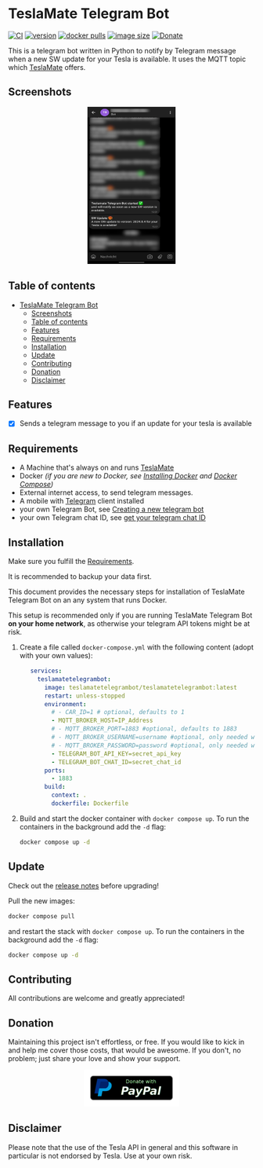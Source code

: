 # TeslaMate Telegram Bot

[![CI](https://github.com/JakobLichterfeld/TeslaMate-Telegram-Bot/actions/workflows/buildx.yml/badge.svg)](https://github.com/JakobLichterfeld/TeslaMate-Telegram-Bot/actions/workflows/buildx.yml)
[![version](https://img.shields.io/docker/v/teslamatetelegrambot/teslamatetelegrambot/latest)](https://hub.docker.com/r/teslamatetelegrambot/teslamatetelegrambot)
[![docker pulls](https://img.shields.io/docker/pulls/teslamatetelegrambot/teslamatetelegrambot?color=%23099cec)](https://hub.docker.com/r/teslamatetelegrambot/teslamatetelegrambot)
[![image size](https://img.shields.io/docker/image-size/teslamatetelegrambot/teslamatetelegrambot/latest)](https://hub.docker.com/r/teslamatetelegrambot/teslamatetelegrambot)
[![Donate](https://img.shields.io/badge/Donate-PayPal-informational.svg?logo=paypal)](https://www.paypal.com/cgi-bin/webscr?cmd=_s-xclick&hosted_button_id=ZE9EHN48GYWMN&source=url)

This is a telegram bot written in Python to notify by Telegram message when a new SW update for your Tesla is available. It uses the MQTT topic which [TeslaMate](https://github.com/adriankumpf/teslamate) offers.

## Screenshots

<p align="center">
  <img src="screenshots/telegram_message_sw_update.jpg" alt="Telegram Message: SW Update available" title="telegram_message_sw_update" width="180" height="320" />
</p>

## Table of contents

- [TeslaMate Telegram Bot](#teslamate-telegram-bot)
  - [Screenshots](#screenshots)
  - [Table of contents](#table-of-contents)
  - [Features](#features)
  - [Requirements](#requirements)
  - [Installation](#installation)
  - [Update](#update)
  - [Contributing](#contributing)
  - [Donation](#donation)
  - [Disclaimer](#disclaimer)

## Features

- [x] Sends a telegram message to you if an update for your tesla is available

## Requirements

- A Machine that's always on and runs [TeslaMate](https://github.com/adriankumpf/teslamate)
- Docker _(if you are new to Docker, see [Installing Docker](https://docs.docker.com/engine/install/) and [Docker Compose](https://docs.docker.com/compose/install/linux/))_
- External internet access, to send telegram messages.
- A mobile with [Telegram](https://telegram.org/) client installed
- your own Telegram Bot, see [Creating a new telegram bot](https://core.telegram.org/bots#6-botfather)
- your own Telegram chat ID, see [get your telegram chat ID](https://docs.influxdata.com/kapacitor/v1.5/event_handlers/telegram/#get-your-telegram-chat-id)

## Installation

Make sure you fulfill the [Requirements](#requirements).

It is recommended to backup your data first.

This document provides the necessary steps for installation of TeslaMate Telegram Bot on an any system that runs Docker.

This setup is recommended only if you are running TeslaMate Telegram Bot **on your home network**, as otherwise your telegram API tokens might be at risk.

1. Create a file called `docker-compose.yml` with the following content (adopt with your own values):

   ```yml title="docker-compose.yml"
      services:
        teslamatetelegrambot:
          image: teslamatetelegrambot/teslamatetelegrambot:latest
          restart: unless-stopped
          environment:
            # - CAR_ID=1 # optional, defaults to 1
            - MQTT_BROKER_HOST=IP_Address
            # - MQTT_BROKER_PORT=1883 #optional, defaults to 1883
            # - MQTT_BROKER_USERNAME=username #optional, only needed when broker has authentication enabled
            # - MQTT_BROKER_PASSWORD=password #optional, only needed when broker has authentication enabled
            - TELEGRAM_BOT_API_KEY=secret_api_key
            - TELEGRAM_BOT_CHAT_ID=secret_chat_id
          ports:
            - 1883
          build:
            context: .
            dockerfile: Dockerfile
   ```

2. Build and start the docker container with `docker compose up`. To run the containers in the background add the `-d` flag:

   ```bash
   docker compose up -d
   ```

## Update

Check out the [release notes](https://github.com/JakobLichterfeld/TeslaMate_Telegram_Bot/releases) before upgrading!

Pull the new images:

```bash
docker compose pull
```

and restart the stack with `docker compose up`. To run the containers in the background add the `-d` flag:

```bash
docker compose up -d
```

## Contributing

All contributions are welcome and greatly appreciated!

## Donation

Maintaining this project isn't effortless, or free. If you would like to kick in and help me cover those costs, that would be awesome. If you don't, no problem; just share your love and show your support.

<p align="center">
  <a href="https://www.paypal.com/cgi-bin/webscr?cmd=_s-xclick&hosted_button_id=ZE9EHN48GYWMN&source=url">
    <img src="screenshots/paypal-donate-button.png" alt="Donate with PayPal" />
  </a>
</p>

## Disclaimer

Please note that the use of the Tesla API in general and this software in particular is not endorsed by Tesla. Use at your own risk.

